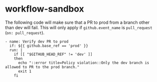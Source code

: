 # workflow-sandbox

The following code will make sure that a PR to prod from a branch other than dev will fail. This will only apply if `github.event_name` is `pull_request` (`on: pull_request`).

```
- name: Verify dev PR to prod
  if: ${{ github.base_ref == 'prod' }}
  run: |
    if [[ "$GITHUB_HEAD_REF" != 'dev' ]]
    then
      echo "::error title=Policy violation::Only the dev branch is allowed to PR to the prod branch."
      exit 1
    fi
```
